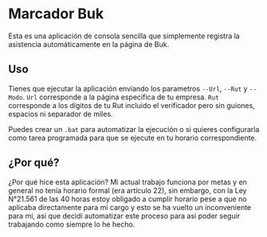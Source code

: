 # Marcador Buk

Esta es una aplicación de consola sencilla que simplemente registra la asistencia automáticamente en la página de Buk.

## Uso

Tienes que ejecutar la aplicación enviando los parametros `--Url`, `--Rut` y
`--Modo`. `Url` corresponde a la página especifica de tu empresa. `Rut`
corresponde a los dígitos de tu Rut incluido el verificador pero sin guiones,
espacios ni separador de miles.

Puedes crear un `.bat` para automatizar la ejecución o si quieres configurarla
como tarea programada para que se ejecute en tu horario correspondiente.

## ¿Por qué?

¿Por qué hice esta aplicación? Mi actual trabajo funciona por metas y en general no tenía horario formal (era artículo 22), sin embargo, con la Ley N°21.561 de las 40 horas estoy obligado a cumplir horario pese a que no aplicaba directamente para mi cargo y esto se ha vuelto un inconveniente para mi, asi que decidí automatizar este proceso para así poder seguir trabajando como siempre lo he hecho.